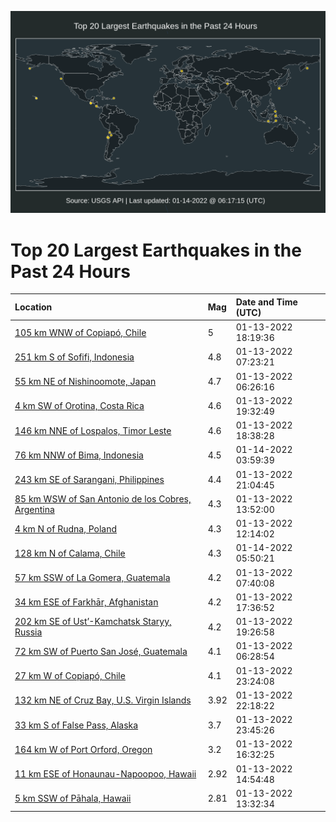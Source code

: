 ![Map](./map.png)

# Top 20 Largest Earthquakes in the Past 24 Hours

| Location | Mag | Date and Time (UTC) |
|:---|:---|:---|
| [105 km WNW of Copiapó, Chile](https://earthquake.usgs.gov/earthquakes/eventpage/us7000gbpy) | 5 | 01-13-2022 18:19:36 |
| [251 km S of Sofifi, Indonesia](https://earthquake.usgs.gov/earthquakes/eventpage/us7000gbk1) | 4.8 | 01-13-2022 07:23:21 |
| [55 km NE of Nishinoomote, Japan](https://earthquake.usgs.gov/earthquakes/eventpage/us7000gbjl) | 4.7 | 01-13-2022 06:26:16 |
| [4 km SW of Orotina, Costa Rica](https://earthquake.usgs.gov/earthquakes/eventpage/us7000gbqm) | 4.6 | 01-13-2022 19:32:49 |
| [146 km NNE of Lospalos, Timor Leste](https://earthquake.usgs.gov/earthquakes/eventpage/us7000gbq6) | 4.6 | 01-13-2022 18:38:28 |
| [76 km NNW of Bima, Indonesia](https://earthquake.usgs.gov/earthquakes/eventpage/us7000gbt7) | 4.5 | 01-14-2022 03:59:39 |
| [243 km SE of Sarangani, Philippines](https://earthquake.usgs.gov/earthquakes/eventpage/us7000gbra) | 4.4 | 01-13-2022 21:04:45 |
| [85 km WSW of San Antonio de los Cobres, Argentina](https://earthquake.usgs.gov/earthquakes/eventpage/us7000gbm4) | 4.3 | 01-13-2022 13:52:00 |
| [4 km N of Rudna, Poland](https://earthquake.usgs.gov/earthquakes/eventpage/us7000gblv) | 4.3 | 01-13-2022 12:14:02 |
| [128 km N of Calama, Chile](https://earthquake.usgs.gov/earthquakes/eventpage/us7000gbtj) | 4.3 | 01-14-2022 05:50:21 |
| [57 km SSW of La Gomera, Guatemala](https://earthquake.usgs.gov/earthquakes/eventpage/us7000gbk5) | 4.2 | 01-13-2022 07:40:08 |
| [34 km ESE of Farkhār, Afghanistan](https://earthquake.usgs.gov/earthquakes/eventpage/us7000gbpk) | 4.2 | 01-13-2022 17:36:52 |
| [202 km SE of Ust’-Kamchatsk Staryy, Russia](https://earthquake.usgs.gov/earthquakes/eventpage/us7000gbql) | 4.2 | 01-13-2022 19:26:58 |
| [72 km SW of Puerto San José, Guatemala](https://earthquake.usgs.gov/earthquakes/eventpage/us7000gbjj) | 4.1 | 01-13-2022 06:28:54 |
| [27 km W of Copiapó, Chile](https://earthquake.usgs.gov/earthquakes/eventpage/us7000gbs3) | 4.1 | 01-13-2022 23:24:08 |
| [132 km NE of Cruz Bay, U.S. Virgin Islands](https://earthquake.usgs.gov/earthquakes/eventpage/pr2022013003) | 3.92 | 01-13-2022 22:18:22 |
| [33 km S of False Pass, Alaska](https://earthquake.usgs.gov/earthquakes/eventpage/us7000gbs8) | 3.7 | 01-13-2022 23:45:26 |
| [164 km W of Port Orford, Oregon](https://earthquake.usgs.gov/earthquakes/eventpage/us7000gbmr) | 3.2 | 01-13-2022 16:32:25 |
| [11 km ESE of Honaunau-Napoopoo, Hawaii](https://earthquake.usgs.gov/earthquakes/eventpage/hv72870797) | 2.92 | 01-13-2022 14:54:48 |
| [5 km SSW of Pāhala, Hawaii](https://earthquake.usgs.gov/earthquakes/eventpage/hv72870667) | 2.81 | 01-13-2022 13:32:34 |
